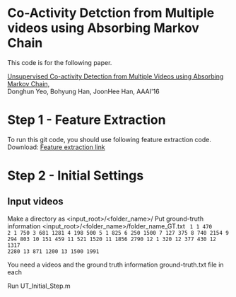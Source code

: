 # Co-Activity Detction from Multiple videos using Absorbing Markov Chain

This code is for the following paper.

<a href="http://cvlab.postech.ac.kr/research/coactivity/">Unsupervised Co-activity Detection from Multiple Videos using Absorbing Markov Chain,</a><br>
Donghun Yeo, Bohyung Han, JoonHee Han, AAAI'16

# Step 1 - Feature Extraction
To run this git code, you should use following feature extraction code.<br>
Download: <a href="http://cvlab.postech.ac.kr/research/coactivity/yeo-han.pdf">Feature extraction link</a>

# Step 2 - Initial Settings
## Input videos
  Make a directory as <input_root>/<folder_name>/
  Put ground-truth information <input_root>/<folder_name>/folder_name_GT.txt
<code>
  1 1 470
2 1 750
3 681 1281
4 198 500
5 1 825
6 250 1500
7 127 375
8 740 2154
9 294 803
10 151 459
11 521 1520
11 1856 2790
12 1 320
12 377 430
12 1317 2280
13 871 1200
13 1500 1991
</code>  
  
  
You need a videos and the ground truth information 
ground-truth.txt file in each 

Run UT_Initial_Step.m <br>
